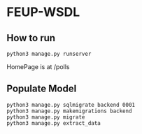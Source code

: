# FEUP-WSDL

## How to run

```
python3 manage.py runserver
```

HomePage is at /polls

## Populate Model

```
python3 manage.py sqlmigrate backend 0001
python3 manage.py makemigrations backend
python3 manage.py migrate
python3 manage.py extract_data
```